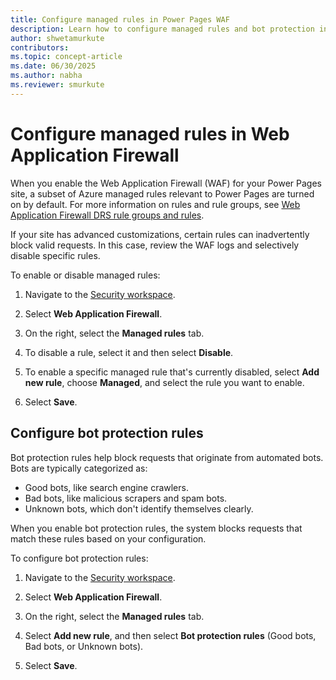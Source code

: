 ```yaml
---
title: Configure managed rules in Power Pages WAF
description: Learn how to configure managed rules and bot protection in Power Pages Web Application Firewall (WAF) to secure your site from threats and automated bots.
author: shwetamurkute
contributors:
ms.topic: concept-article
ms.date: 06/30/2025
ms.author: nabha
ms.reviewer: smurkute
---
```


# Configure managed rules in Web Application Firewall

When you enable the Web Application Firewall (WAF) for your Power Pages site, a subset of Azure managed rules relevant to Power Pages are turned on by default. For more information on rules and rule groups, see [Web Application Firewall DRS rule groups and rules](/azure/web-application-firewall/afds/waf-front-door-drs?tabs=bot#bot).

If your site has advanced customizations, certain rules can inadvertently block valid requests. In this case, review the WAF logs and selectively disable specific rules.

To enable or disable managed rules:

1. Navigate to the [Security workspace](/power-pages/getting-started/use-security-workspace).

1. Select **Web Application Firewall**.

1. On the right, select the **Managed rules** tab.

1. To disable a rule, select it and then select **Disable**.

1. To enable a specific managed rule that's currently disabled, select **Add new rule**, choose **Managed**, and select the rule you want to enable.

1. Select **Save**.

## Configure bot protection rules

Bot protection rules help block requests that originate from automated bots. Bots are typically categorized as:

- Good bots, like search engine crawlers.
- Bad bots, like malicious scrapers and spam bots.
- Unknown bots, which don't identify themselves clearly.

When you enable bot protection rules, the system blocks requests that match these rules based on your configuration.

To configure bot protection rules:

1. Navigate to the [Security workspace](/power-pages/getting-started/use-security-workspace).

1. Select **Web Application Firewall**.

1. On the right, select the **Managed rules** tab.

1. Select **Add new rule**, and then select **Bot protection rules** (Good bots, Bad
   bots, or Unknown bots).

1. Select **Save**.
